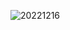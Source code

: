 
![20221216](https://github.com/wfyznb/wfyznb.github.io/assets/136809362/c6533333-22e5-45d2-87f7-c05db848aecf)
